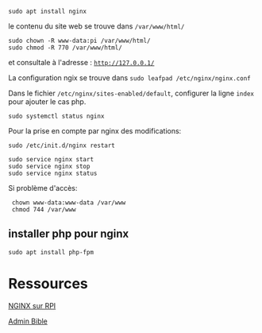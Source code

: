 


```
sudo apt install nginx 
```

le contenu du site web se trouve dans `/var/www/html/`

```
sudo chown -R www-data:pi /var/www/html/
sudo chmod -R 770 /var/www/html/
```

et consultale à l'adresse : [`http://127.0.0.1/`](http://127.0.0.1/)

La configuration ngix se trouve dans `sudo leafpad /etc/nginx/nginx.conf`


Dans le fichier `/etc/nginx/sites-enabled/default`, configurer la ligne `index` pour ajouter le cas php.


```
sudo systemctl status nginx
```

Pour la prise en compte par nginx des modifications:

```
sudo /etc/init.d/nginx restart
```



```
sudo service nginx start 
sudo service nginx stop 
sudo service nginx status 
```


Si problème d'accès:
```
 chown www-data:www-data /var/www
 chmod 744 /var/www
```



## installer php pour nginx

```
sudo apt install php-fpm
```

# Ressources

[NGINX sur RPI](https://raspbian-france.fr/installer-nginx-raspbian-raspberry/)

[Admin Bible](https://github.com/trimstray/nginx-admins-handbook)
